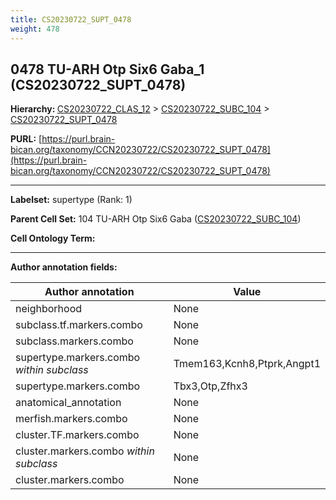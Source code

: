 ```yaml
---
title: CS20230722_SUPT_0478
weight: 478
---
```

## 0478 TU-ARH Otp Six6 Gaba_1 (CS20230722_SUPT_0478)
<b>Hierarchy: </b>
[CS20230722_CLAS_12](../CS20230722_CLAS_12) >
[CS20230722_SUBC_104](../CS20230722_SUBC_104) >
[CS20230722_SUPT_0478](../CS20230722_SUPT_0478)

**PURL:** [https://purl.brain-bican.org/taxonomy/CCN20230722/CS20230722_SUPT_0478](https://purl.brain-bican.org/taxonomy/CCN20230722/CS20230722_SUPT_0478)

---


**Labelset:** supertype (Rank: 1)

**Parent Cell Set:** 104 TU-ARH Otp Six6 Gaba ([CS20230722_SUBC_104](../CS20230722_SUBC_104))



**Cell Ontology Term:** 

[MARKER GENES.]: #


---

[TRANSFERRED ANNOTATIONS.]: #


[AUTHOR ANNOTATION FIELDS.]: #


**Author annotation fields:**

| Author annotation | Value |
|-------------------|-------|
|neighborhood|None|
|subclass.tf.markers.combo|None|
|subclass.markers.combo|None|
|supertype.markers.combo _within subclass_|Tmem163,Kcnh8,Ptprk,Angpt1|
|supertype.markers.combo|Tbx3,Otp,Zfhx3|
|anatomical_annotation|None|
|merfish.markers.combo|None|
|cluster.TF.markers.combo|None|
|cluster.markers.combo _within subclass_|None|
|cluster.markers.combo|None|

